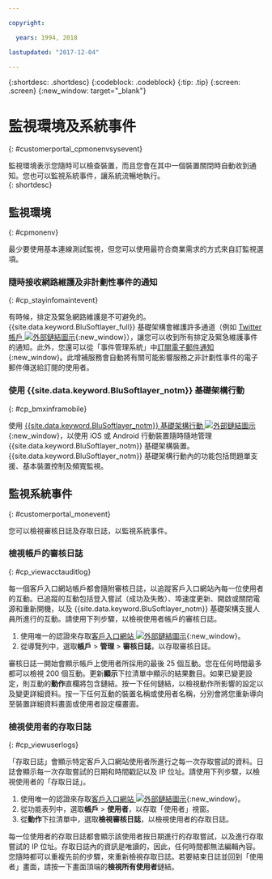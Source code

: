 ```yaml
---

copyright:

  years: 1994, 2018

lastupdated: "2017-12-04"

---
```


{:shortdesc: .shortdesc}
{:codeblock: .codeblock}
{:tip: .tip}
{:screen: .screen}
{:new_window: target="_blank"}


# 監視環境及系統事件
{: #customerportal_cpmonenvsysevent}

監視環境表示您隨時可以檢查裝置，而且您會在其中一個裝置關閉時自動收到通知。您也可以監視系統事件，讓系統流暢地執行。  
{: shortdesc}

## 監視環境
{: #cpmonenv}

最少要使用基本連線測試監視，但您可以使用最符合商業需求的方式來自訂監視選項。

### 隨時接收網路維護及非計劃性事件的通知
{: #cp_stayinfomaintevent}

有時候，排定及緊急網路維護是不可避免的。{{site.data.keyword.BluSoftlayer_full}} 基礎架構會維護許多通道（例如 [Twitter 帳戶 ![外部鏈結圖示](../icons/launch-glyph.svg)](https://twitter.com/softlayernotify){:new_window}），讓您可以收到所有排定及緊急維護事件的通知。此外，您還可以從「事件管理系統」中[訂閱電子郵件通知](/docs/customer-portal/cpsub2not.html){:new_window}。此增補服務會自動將有關可能影響服務之非計劃性事件的電子郵件傳送給訂閱的使用者。

### 使用 {{site.data.keyword.BluSoftlayer_notm}} 基礎架構行動
{: #cp_bmxinframobile}

使用 [{{site.data.keyword.BluSoftlayer_notm}} 基礎架構行動 ![外部鏈結圖示](../icons/launch-glyph.svg)](https://knowledgelayer.softlayer.com/topic/mobile-devices){:new_window}，以使用 iOS 或 Android 行動裝置隨時隨地管理 {{site.data.keyword.BluSoftlayer_notm}} 基礎架構裝置。{{site.data.keyword.BluSoftlayer_notm}} 基礎架構行動內的功能包括問題單支援、基本裝置控制及頻寬監視。

## 監視系統事件
{: #customerportal_monevent}

您可以檢視審核日誌及存取日誌，以監視系統事件。

### 檢視帳戶的審核日誌
{: #cp_viewacctauditlog}

每一個客戶入口網站帳戶都會隨附審核日誌，以追蹤客戶入口網站內每一位使用者的互動。已追蹤的互動包括登入嘗試（成功及失敗）、埠速度更新、開啟或關閉電源和重新開機，以及 {{site.data.keyword.BluSoftlayer_notm}} 基礎架構支援人員所進行的互動。請使用下列步驟，以檢視使用者帳戶的審核日誌。

1. 使用唯一的認證來存取[客戶入口網站 ![外部鏈結圖示](../icons/launch-glyph.svg)](https://control.softlayer.com/){:new_window}。
2. 從導覽列中，選取**帳戶** > **管理** > **審核日誌**，以存取審核日誌。

審核日誌一開始會顯示帳戶上使用者所採用的最後 25 個互動。您在任何時間最多都可以檢視 200 個互動。更新**顯示**下拉清單中顯示的結果數目。如果已變更設定，則互動的**動作**直欄將包含鏈結。按一下任何鏈結，以檢視動作所影響的設定以及變更詳細資料。按一下任何互動的裝置名稱或使用者名稱，分別會將您重新導向至裝置詳細資料畫面或使用者設定檔畫面。

### 檢視使用者的存取日誌
{: #cp_viewuserlogs}

「存取日誌」會顯示特定客戶入口網站使用者所進行之每一次存取嘗試的資料。日誌會顯示每一次存取嘗試的日期和時間戳記以及 IP 位址。請使用下列步驟，以檢視使用者的「存取日誌」。

1. 使用唯一的認證來存取[客戶入口網站 ![外部鏈結圖示](../icons/launch-glyph.svg)](https://control.softlayer.com/){:new_window}。
2. 從功能表列中，選取**帳戶** > **使用者**，以存取「使用者」視窗。
3. 從**動作**下拉清單中，選取**檢視審核日誌**，以檢視使用者的存取日誌。

每一位使用者的存取日誌都會顯示該使用者按日期進行的存取嘗試，以及進行存取嘗試的 IP 位址。存取日誌內的資訊是唯讀的，因此，任何時間都無法編輯內容。您隨時都可以重複先前的步驟，來重新檢視存取日誌。若要結束日誌並回到「使用者」畫面，請按一下畫面頂端的**檢視所有使用者**鏈結。

